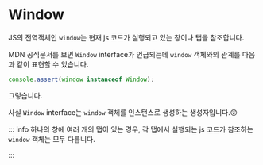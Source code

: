 # Window

JS의 전역객체인 `window`는 현재 js 코드가 실행되고 있는 창이나 탭을 참조합니다.

MDN 공식문서를 보면 `Window` interface가 언급되는데 `window` 객체와의 관계를 다음과 같이 표현할 수 있습니다.

```js
console.assert(window instanceof Window);
```

그렇습니다.

사실 `Window` interface는 `window` 객체를 인스턴스로 생성하는 생성자입니다.😲

::: info
하나의 창에 여러 개의 탭이 있는 경우, 각 탭에서 실행되는 js 코드가 참조하는 `window` 객체는 모두 다릅니다.

:::
